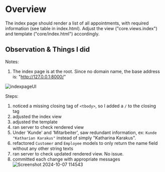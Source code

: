 # Overview 

The index page should render a list of all appointments, with required information (see table in index.html). Adjust the view ("core.views.index") and template ("core/index.html") accordingly.

## Observation & Things I did

Notes:
1. The index page is at the root. Since no domain name, the base address is: "http://127.0.0.1:8000/"
   
![indexpageUI](https://github.com/user-attachments/assets/64480dc8-8940-41c7-85a6-befcd4bbad80)

Steps:
1. noticed a missing closing tag of `<tbody>`, so I added a `/` to the closing tag
2. adjusted the index view
3. adjusted the template
4. ran server to check rendered view
5. Under 'Kunde' and 'Mitarbeiter', saw redundant information, ex: `Kunde "Katharian Karakus"` instead of simply "Katharina Karakus".
6. refactored `Customer` and `Employee` models to only return the name field without any other string texts
7. ran server to check updated rendered view. No issue.
8. committed each change with appropriate messages
![Screenshot 2024-10-07 114543](https://github.com/user-attachments/assets/f1a212ab-2c4a-4b09-96d6-ce2a8e38667b)
